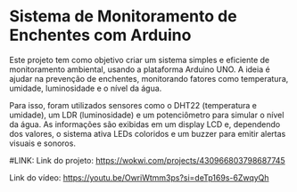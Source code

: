 # Sistema de Monitoramento de Enchentes com Arduino
Este projeto tem como objetivo criar um sistema simples e eficiente de monitoramento ambiental, usando a plataforma Arduino UNO. A ideia é ajudar na prevenção de enchentes, monitorando fatores como temperatura, umidade, luminosidade e o nível da água.

Para isso, foram utilizados sensores como o DHT22 (temperatura e umidade), um LDR (luminosidade) e um potenciômetro para simular o nível da água. As informações são exibidas em um display LCD e, dependendo dos valores, o sistema ativa LEDs coloridos e um buzzer para emitir alertas visuais e sonoros.

#LINK:
Link do projeto: https://wokwi.com/projects/430966803798687745

Link do vídeo: https://youtu.be/OwriWtmm3ps?si=deTp169s-6ZwqyQh
